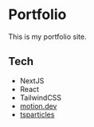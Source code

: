 # Portfolio

This is my portfolio site.

## Tech
- NextJS
- React
- TailwindCSS
- [motion.dev](https://motion.dev/)
- [tsparticles](https://particles.js.org/)
